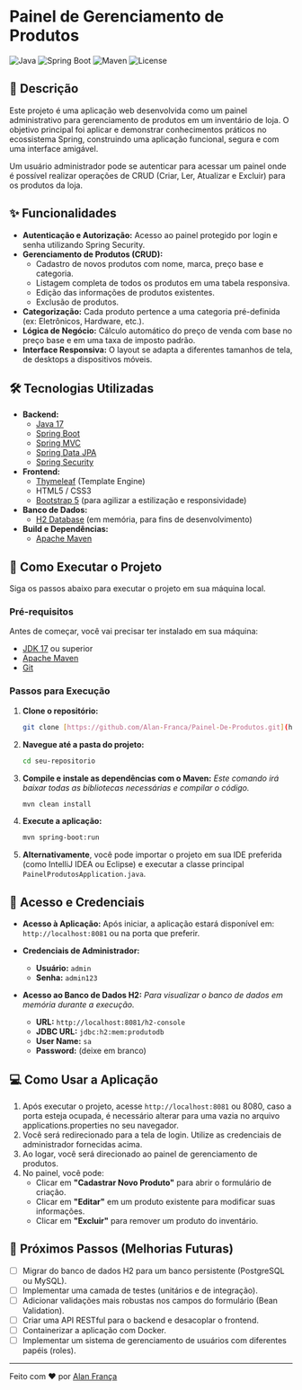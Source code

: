 # Painel de Gerenciamento de Produtos

![Java](https://img.shields.io/badge/Java-17-blue)
![Spring Boot](https://img.shields.io/badge/Spring%20Boot-3.x-brightgreen)
![Maven](https://img.shields.io/badge/Maven-4.0.0-red)
![License](https://img.shields.io/badge/License-MIT-yellow.svg)

## 📝 Descrição

Este projeto é uma aplicação web desenvolvida como um painel administrativo para gerenciamento de produtos em um inventário de loja. O objetivo principal foi aplicar e demonstrar conhecimentos práticos no ecossistema Spring, construindo uma aplicação funcional, segura e com uma interface amigável.

Um usuário administrador pode se autenticar para acessar um painel onde é possível realizar operações de CRUD (Criar, Ler, Atualizar e Excluir) para os produtos da loja.

## ✨ Funcionalidades

* **Autenticação e Autorização:** Acesso ao painel protegido por login e senha utilizando Spring Security.
* **Gerenciamento de Produtos (CRUD):**
    * Cadastro de novos produtos com nome, marca, preço base e categoria.
    * Listagem completa de todos os produtos em uma tabela responsiva.
    * Edição das informações de produtos existentes.
    * Exclusão de produtos.
* **Categorização:** Cada produto pertence a uma categoria pré-definida (ex: Eletrônicos, Hardware, etc.).
* **Lógica de Negócio:** Cálculo automático do preço de venda com base no preço base e em uma taxa de imposto padrão.
* **Interface Responsiva:** O layout se adapta a diferentes tamanhos de tela, de desktops a dispositivos móveis.

## 🛠️ Tecnologias Utilizadas

* **Backend:**
    * [Java 17](https://www.oracle.com/java/technologies/javase/jdk17-archive-downloads.html)
    * [Spring Boot](https://spring.io/projects/spring-boot)
    * [Spring MVC](https://docs.spring.io/spring-framework/reference/web/webmvc.html)
    * [Spring Data JPA](https://spring.io/projects/spring-data-jpa)
    * [Spring Security](https://spring.io/projects/spring-security)
* **Frontend:**
    * [Thymeleaf](https://www.thymeleaf.org/) (Template Engine)
    * HTML5 / CSS3
    * [Bootstrap 5](https://getbootstrap.com/) (para agilizar a estilização e responsividade)
* **Banco de Dados:**
    * [H2 Database](https://www.h2database.com/html/main.html) (em memória, para fins de desenvolvimento)
* **Build e Dependências:**
    * [Apache Maven](https://maven.apache.org/)

## 🚀 Como Executar o Projeto

Siga os passos abaixo para executar o projeto em sua máquina local.

### Pré-requisitos

Antes de começar, você vai precisar ter instalado em sua máquina:
* [JDK 17](https://www.oracle.com/java/technologies/javase/jdk17-archive-downloads.html) ou superior
* [Apache Maven](https://maven.apache.org/download.cgi)
* [Git](https://git-scm.com/downloads)

### Passos para Execução

1.  **Clone o repositório:**
    ```bash
    git clone [https://github.com/Alan-Franca/Painel-De-Produtos.git](https://github.com/Alan-Franca/Painel-De-Produtos.git)
    ```

2.  **Navegue até a pasta do projeto:**
    ```bash
    cd seu-repositorio
    ```

3.  **Compile e instale as dependências com o Maven:**
    *Este comando irá baixar todas as bibliotecas necessárias e compilar o código.*
    ```bash
    mvn clean install
    ```

4.  **Execute a aplicação:**
    ```bash
    mvn spring-boot:run
    ```

5.  **Alternativamente**, você pode importar o projeto em sua IDE preferida (como IntelliJ IDEA ou Eclipse) e executar a classe principal `PainelProdutosApplication.java`.

## 🔑 Acesso e Credenciais

* **Acesso à Aplicação:**
    Após iniciar, a aplicação estará disponível em: `http://localhost:8081` ou na porta que preferir.

* **Credenciais de Administrador:**
    * **Usuário:** `admin`
    * **Senha:** `admin123`

* **Acesso ao Banco de Dados H2:**
    *Para visualizar o banco de dados em memória durante a execução.*
    * **URL:** `http://localhost:8081/h2-console`
    * **JDBC URL:** `jdbc:h2:mem:produtodb`
    * **User Name:** `sa`
    * **Password:** (deixe em branco)

## 💻 Como Usar a Aplicação

1.  Após executar o projeto, acesse `http://localhost:8081` ou 8080, caso a porta esteja ocupada, é necessário alterar para uma vazia no arquivo applications.properties no seu navegador.
2.  Você será redirecionado para a tela de login. Utilize as credenciais de administrador fornecidas acima.
3.  Ao logar, você será direcionado ao painel de gerenciamento de produtos.
4.  No painel, você pode:
    * Clicar em **"Cadastrar Novo Produto"** para abrir o formulário de criação.
    * Clicar em **"Editar"** em um produto existente para modificar suas informações.
    * Clicar em **"Excluir"** para remover um produto do inventário.

## 🔮 Próximos Passos (Melhorias Futuras)

* [ ] Migrar do banco de dados H2 para um banco persistente (PostgreSQL ou MySQL).
* [ ] Implementar uma camada de testes (unitários e de integração).
* [ ] Adicionar validações mais robustas nos campos do formulário (Bean Validation).
* [ ] Criar uma API RESTful para o backend e desacoplar o frontend.
* [ ] Containerizar a aplicação com Docker.
* [ ] Implementar um sistema de gerenciamento de usuários com diferentes papéis (roles).

---
Feito com ❤️ por [Alan França](https://github.com/Alan-Franca)

